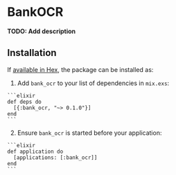 # BankOCR

**TODO: Add description**

## Installation

If [available in Hex](https://hex.pm/docs/publish), the package can be installed as:

  1. Add `bank_ocr` to your list of dependencies in `mix.exs`:

    ```elixir
    def deps do
      [{:bank_ocr, "~> 0.1.0"}]
    end
    ```

  2. Ensure `bank_ocr` is started before your application:

    ```elixir
    def application do
      [applications: [:bank_ocr]]
    end
    ```


